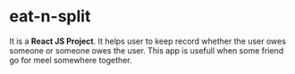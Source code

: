 # eat-n-split
It is a **React JS Project**. It helps user to keep record whether the user owes someone or someone owes the user. This app is usefull when some friend go for meel somewhere together.
